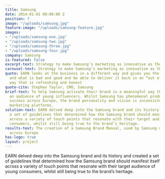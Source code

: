 ```yaml
---
title: Samsung
date: 2014-01-01 00:00:00 Z
position: 7
image: "/uploads/samsung.jpg"
feature-image: "/uploads/samsung-feature.jpg"
images:
- "/uploads/samsung-one.jpg"
- "/uploads/samsung-two.jpg"
- "/uploads/samsung-three.jpg"
- "/uploads/samsung-four.jpg"
company: Samsung
is-featured: false
excerpt-text: Strategy to make Samsung’s marketing as innovative as their products
carousel-text: Strategy to make Samsung’s marketing as innovative as their products
quote: EARN looks at the business in a different way and gives you the brutal truth
  and what is bad and good and be able to deliver it back in an “out of the world”
  way that is refreshing and honest
quote-cite: Stephen Taylor, CMO, Samsung
brief-text: To help Samsung activate their brand in a meaningful way that engages
  an audience of young influencers. Whilst Samsung has phenomenal products and sales
  success across Europe, the brand personality and vision is inconsistent across its
  marketing platforms. 
solution-text: EARN delved deep into the Samsung brand and its history and created
  a set of guidelines that determined how the Samsung brand should manifest itself
  across a variety of touch points that resonate with their target audience of young
  consumers, whilst still being true to the brand’s heritage.
results-text: The creation of a Samsung Brand Manual, used by Samsung marketing teams
  across Europe
has-logo: true
layout: project
---
```


EARN delved deep into the Samsung brand and its history and created a set of guidelines that determined how the Samsung brand should manifest itself across a variety of touch points that resonate with their target audience of young consumers, whilst still being true to the brand’s heritage.